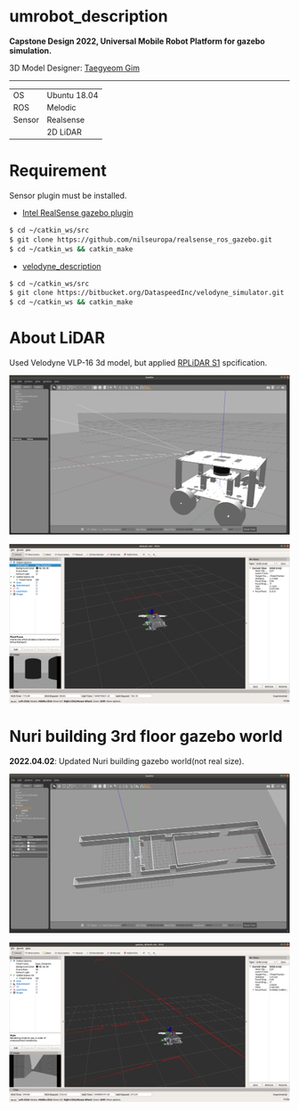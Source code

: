 # umrobot_description
**Capstone Design 2022, Universal Mobile Robot Platform for gazebo simulation.**

3D Model Designer: [Taegyeom Gim](https://github.com/GYEOMGYEOM)

---

|||
|---|---|
|OS| Ubuntu 18.04|
|ROS| Melodic|
|Sensor| Realsense|
||2D LiDAR|

# Requirement
Sensor plugin must be installed.

- [Intel RealSense gazebo plugin](https://github.com/nilseuropa/realsense_ros_gazebo)
```bash
$ cd ~/catkin_ws/src
$ git clone https://github.com/nilseuropa/realsense_ros_gazebo.git
$ cd ~/catkin_ws && catkin_make
```

- [velodyne_description](https://bitbucket.org/DataspeedInc/velodyne_simulator/src/master/)
```bash
$ cd ~/catkin_ws/src
$ git clone https://bitbucket.org/DataspeedInc/velodyne_simulator.git
$ cd ~/catkin_ws && catkin_make
```

# About LiDAR
Used Velodyne VLP-16 3d model, but applied [RPLiDAR S1](https://www.slamtec.com/en/Lidar/S1) spcification.

![gazebo](images/gazebo.png)

![rviz](images/rviz.png)

# Nuri building 3rd floor gazebo world

**2022.04.02**: Updated Nuri building gazebo world(not real size).

![gazebo](images/nuri_gazebo.png)

![rviz](images/nuri_rviz.png)

